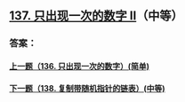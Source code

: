 ## [137. 只出现一次的数字 II](https://leetcode-cn.com/problems/single-number-ii/)（中等）





### 答案：



#### [上一题（136. 只出现一次的数字）(简单)](https://github.com/sdwwld/leetCode/blob/master/src/main/java/com/wld/java/leetcode/leetCode0136.md)

#### [下一题（138. 复制带随机指针的链表）(中等)](https://github.com/sdwwld/leetCode/blob/master/src/main/java/com/wld/java/leetcode/leetCode0138.md)